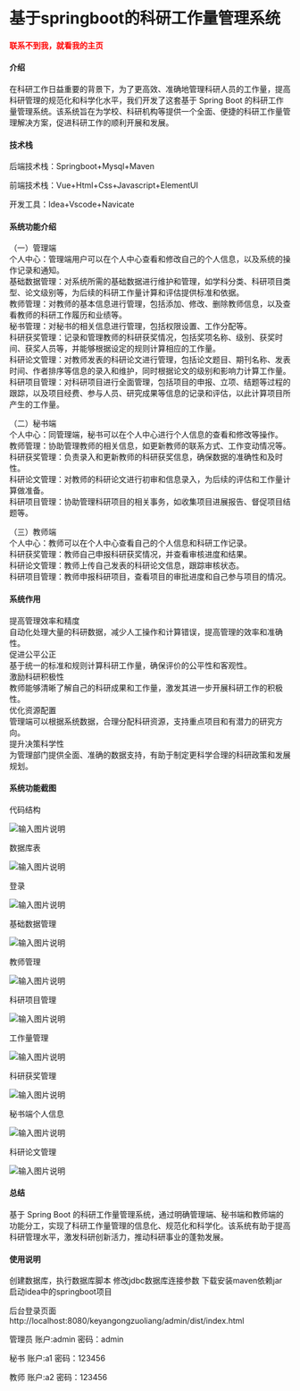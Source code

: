 # 基于springboot的科研工作量管理系统

<h4 style='color:red'>联系不到我，就看我的主页 </h4> 
 
#### 介绍

在科研工作日益重要的背景下，为了更高效、准确地管理科研人员的工作量，提高科研管理的规范化和科学化水平，我们开发了这套基于 Spring Boot 的科研工作量管理系统。该系统旨在为学校、科研机构等提供一个全面、便捷的科研工作量管理解决方案，促进科研工作的顺利开展和发展。

#### 技术栈

后端技术栈：Springboot+Mysql+Maven

前端技术栈：Vue+Html+Css+Javascript+ElementUI

开发工具：Idea+Vscode+Navicate

#### 系统功能介绍

（一）管理端  
个人中心：管理端用户可以在个人中心查看和修改自己的个人信息，以及系统的操作记录和通知。  
基础数据管理：对系统所需的基础数据进行维护和管理，如学科分类、科研项目类型、论文级别等，为后续的科研工作量计算和评估提供标准和依据。  
教师管理：对教师的基本信息进行管理，包括添加、修改、删除教师信息，以及查看教师的科研工作履历和业绩等。  
秘书管理：对秘书的相关信息进行管理，包括权限设置、工作分配等。  
科研获奖管理：记录和管理教师的科研获奖情况，包括奖项名称、级别、获奖时间、获奖人员等，并能够根据设定的规则计算相应的工作量。  
科研论文管理：对教师发表的科研论文进行管理，包括论文题目、期刊名称、发表时间、作者排序等信息的录入和维护，同时根据论文的级别和影响力计算工作量。  
科研项目管理：对科研项目进行全面管理，包括项目的申报、立项、结题等过程的跟踪，以及项目经费、参与人员、研究成果等信息的记录和评估，以此计算项目所产生的工作量。  

（二）秘书端  
个人中心：同管理端，秘书可以在个人中心进行个人信息的查看和修改等操作。  
教师管理：协助管理教师的相关信息，如更新教师的联系方式、工作变动情况等。  
科研获奖管理：负责录入和更新教师的科研获奖信息，确保数据的准确性和及时性。  
科研论文管理：对教师的科研论文进行初审和信息录入，为后续的评估和工作量计算做准备。  
科研项目管理：协助管理科研项目的相关事务，如收集项目进展报告、督促项目结题等。  

（三）教师端  
个人中心：教师可以在个人中心查看自己的个人信息和科研工作记录。  
科研获奖管理：教师自己申报科研获奖情况，并查看审核进度和结果。  
科研论文管理：教师上传自己发表的科研论文信息，跟踪审核状态。  
科研项目管理：教师申报科研项目，查看项目的审批进度和自己参与项目的情况。  

#### 系统作用

提高管理效率和精度  
自动化处理大量的科研数据，减少人工操作和计算错误，提高管理的效率和准确性。  
促进公平公正  
基于统一的标准和规则计算科研工作量，确保评价的公平性和客观性。  
激励科研积极性  
教师能够清晰了解自己的科研成果和工作量，激发其进一步开展科研工作的积极性。  
优化资源配置  
管理端可以根据系统数据，合理分配科研资源，支持重点项目和有潜力的研究方向。  
提升决策科学性  
为管理部门提供全面、准确的数据支持，有助于制定更科学合理的科研政策和发展规划。  

#### 系统功能截图

代码结构

![输入图片说明](images/6278e16ad360250d4b60b70eb1e6e4c.png)

数据库表

![输入图片说明](images/ecb72e424590cc3948bd9f7331551b7.png)

登录

![输入图片说明](images/a9e711ad588fb41300b11e4cca36fa3.png)

基础数据管理

![输入图片说明](images/ccd47df60c9f460da6a26c99d97c759.png)

教师管理

![输入图片说明](images/5662fe7771f2ef111baa70cd216e1a1.png)

科研项目管理

![输入图片说明](images/b9351b3443d13a2c0ac2960caac3cb8.png)

工作量管理

![输入图片说明](images/b994c04f4dd6ea1adff80e6ee54d88e.png)

科研获奖管理

![输入图片说明](images/4837f58896ac3d8847bda8c738d2944.png)

秘书端个人信息

![输入图片说明](images/77ad89b8b3f34d0a6f69b3bdc6d54b5.png)

科研论文管理

![输入图片说明](images/d887800421bf320553b61f95a833c04.png)

#### 总结

基于 Spring Boot 的科研工作量管理系统，通过明确管理端、秘书端和教师端的功能分工，实现了科研工作量管理的信息化、规范化和科学化。该系统有助于提高科研管理水平，激发科研创新活力，推动科研事业的蓬勃发展。

#### 使用说明

创建数据库，执行数据库脚本 修改jdbc数据库连接参数 下载安装maven依赖jar 启动idea中的springboot项目

后台登录页面
http://localhost:8080/keyangongzuoliang/admin/dist/index.html

管理员				账户:admin 		密码：admin

秘书				账户:a1 		密码：123456

教师				账户:a2 		密码：123456